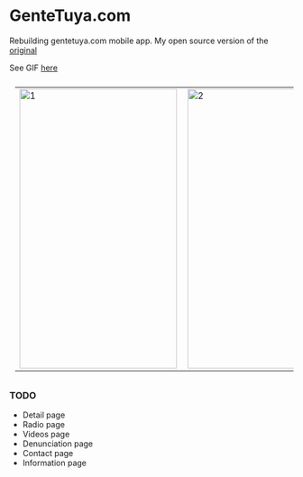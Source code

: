 # GenteTuya.com
Rebuilding gentetuya.com mobile app. My open source version of the [original](https://play.google.com/store/apps/details?id=com.conduit.app_d2bd2f209c284d598dfdc8f83e58b118.app)

See GIF [here](https://gfycat.com/bowedenlightenedbuckeyebutterfly)

<table style="padding:10px">
  <tr>
    <td> 
        <img src="https://user-images.githubusercontent.com/20761166/98603277-2d0bb180-22b8-11eb-845f-13f1be95a6e5.png"  alt="1" width = 279px height = 496px>
   </td>
   <td>
      <img src="https://user-images.githubusercontent.com/20761166/98603288-3432bf80-22b8-11eb-95a4-28fcfd5e66ba.png" align="right" alt="2" width = 279px height = 496px>
   </td>
  </tr>
</table>

### TODO

- Detail page
- Radio page
- Videos page
- Denunciation page
- Contact page
- Information page

